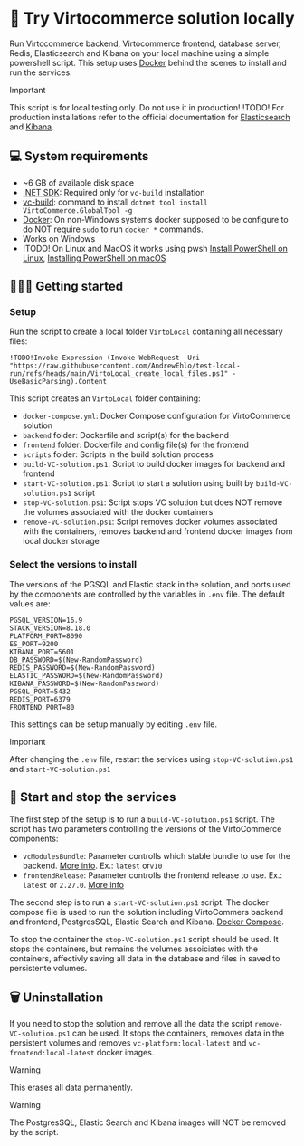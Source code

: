 # 🚀 Try Virtocommerce solution locally

Run Virtocommerce backend, Virtocommerce frontend, database server, Redis, Elasticsearch and Kibana on your local machine using a simple powershell script. This setup uses [Docker](https://www.docker.com/) behind the scenes to install and run the services.

> [!IMPORTANT]  
> This script is for local testing only. Do not use it in production!
> !TODO! For production installations refer to the official documentation for [Elasticsearch](https://www.elastic.co/downloads/elasticsearch) and [Kibana](https://www.elastic.co/downloads/kibana).


## 💻 System requirements

- ~6 GB of available disk space
- [.NET SDK](https://dotnet.microsoft.com/en-us/download/dotnet): Required only for `vc-build` installation
- [vc-build](https://github.com/VirtoCommerce/vc-build): command to install `dotnet tool install VirtoCommerce.GlobalTool -g`
- [Docker](https://www.docker.com/): On non-Windows systems docker supposed to be configure to do NOT require `sudo` to run `docker *` commands.
- Works on Windows
- !TODO! On Linux and MacOS it works using pwsh [Install PowerShell on Linux](https://learn.microsoft.com/en-us/powershell/scripting/install/installing-powershell-on-linux), [Installing PowerShell on macOS](https://learn.microsoft.com/en-us/powershell/scripting/install/installing-powershell-on-macos)

## 🏃‍♀️‍➡️ Getting started

### Setup

Run the script to create a local folder `VirtoLocal` containing all necessary files:

```pwsh
!TODO!Invoke-Expression (Invoke-WebRequest -Uri "https://raw.githubusercontent.com/AndrewEhlo/test-local-run/refs/heads/main/VirtoLocal_create_local_files.ps1" -UseBasicParsing).Content
```
This script creates an `VirtoLocal` folder containing:
- `docker-compose.yml`: Docker Compose configuration for VirtoCommerce solution
- `backend` folder: Dockerfile and script(s) for the backend
- `frontend` folder: Dockerfile and config file(s) for the frontend
- `scripts` folder: Scripts in the build solution process
- `build-VC-solution.ps1`: Script to build docker images for backend and frontend
- `start-VC-solution.ps1`: Script to start a solution using built by `build-VC-solution.ps1` script
- `stop-VC-solution.ps1`: Script stops VC solution but does NOT remove the volumes associated with the docker containers
- `remove-VC-solution.ps1`: Script removes docker volumes associated with the containers, removes backend and frontend docker images from local docker storage

### Select the versions to install

The versions of the PGSQL and Elastic stack in the solution, and ports used by the components are controlled by the variables in `.env` file. The default values are:
```
PGSQL_VERSION=16.9
STACK_VERSION=8.18.0
PLATFORM_PORT=8090
ES_PORT=9200
KIBANA_PORT=5601
DB_PASSWORD=$(New-RandomPassword)
REDIS_PASSWORD=$(New-RandomPassword)
ELASTIC_PASSWORD=$(New-RandomPassword)
KIBANA_PASSWORD=$(New-RandomPassword)
PGSQL_PORT=5432
REDIS_PORT=6379
FRONTEND_PORT=80
```
This settings can be setup manually by editing `.env` file.

> [!IMPORTANT]
> After changing the `.env` file, restart the services using `stop-VC-solution.ps1` and `start-VC-solution.ps1`

## 🐳 Start and stop the services

The first step of the setup is to run a `build-VC-solution.ps1` script. 
The script has two parameters controlling the versions of the VirtoCommerce components:
- `vcModulesBundle`: Parameter controlls which stable bundle to use for the backend. [More info](https://github.com/VirtoCommerce/vc-modules/tree/master/bundles). Ex.: `latest` or`v10`
- `frontendRelease`: Parameter controlls the frontend release to use. Ex.: `latest` or `2.27.0`. [More info](https://github.com/VirtoCommerce/vc-frontend/releases)

The second step is to run a `start-VC-solution.ps1` script. The docker compose file is used to run the solution including VirtoCommers backend and frontend, PostgresSQL, Elastic Search and Kibana. [Docker Compose](https://docs.docker.com/reference/cli/docker/compose/).

To stop the container the `stop-VC-solution.ps1` script should be used. It stops the containers, but remains the volumes assoiciates with the containers, affectivly saving all data in the database and files in saved to persistente volumes.


## 🗑️ Uninstallation

If you need to stop the solution and remove all the data the script `remove-VC-solution.ps1` can be used. It stops the containers, removes data in the persistent volumes and removes `vc-platform:local-latest` and `vc-frontend:local-latest` docker images.

> [!WARNING]  
> This erases all data permanently.

> [!WARNING]  
> The PostgresSQL, Elastic Search and Kibana images will NOT be removed by the script.
